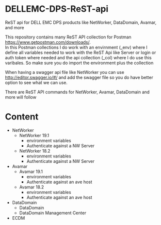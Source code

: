 # DELLEMC-DPS-ReST-api
ReST api for DELL EMC DPS products like NetWorker, DataDomain, Avamar, and more

This repository contains many ReST API collection for Postman https://www.getpostman.com/downloads/.  
In this Postman collections I do work with an envirnment (_env) where I define all variables needed to work with the ReST Api like Server or login or auth token where needed and the api collection (_col) where I do use this varibales. So make sure you do import the environment plus the collection

When having a swagger api file like NetWorker you can use http://editor.swagger.io/#/ and add the swagger file so you do have better option to see what we can use.

There are ReST API commands for NetWorker, Avamar, DataDomain and more will follow

# Content
* NetWorker  
  * NetWorker 19.1  
    * environment variables
    * Authenticate against a NW Server
  * NetWorker 18.2  
    * environment variables
    * Authenticate against a NW Server  
* Avamar  
  * Avamar 19.1
    * environment variables
    * Authenticate against an ave host  
  * Avamar 18.2
    * environment variables
    * Authenticate against an ave host  
* DataDomain
  * DataDomain
  * DataDomain Management Center
* ECDM
